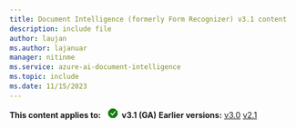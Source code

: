 ```yaml
---
title: Document Intelligence (formerly Form Recognizer) v3.1 content
description: include file
author: laujan
ms.author: lajanuar
manager: nitinme
ms.service: azure-ai-document-intelligence
ms.topic: include
ms.date: 11/15/2023
---
```


**This content applies to:** ![checkmark](../media/yes-icon.png) **v3.1 (GA)** **Earlier versions:** [v3.0](?view=doc-intel-3.0.0&preserve-view=true) [v2.1](?view=doc-intel-2.1.0&preserve-view=true)
